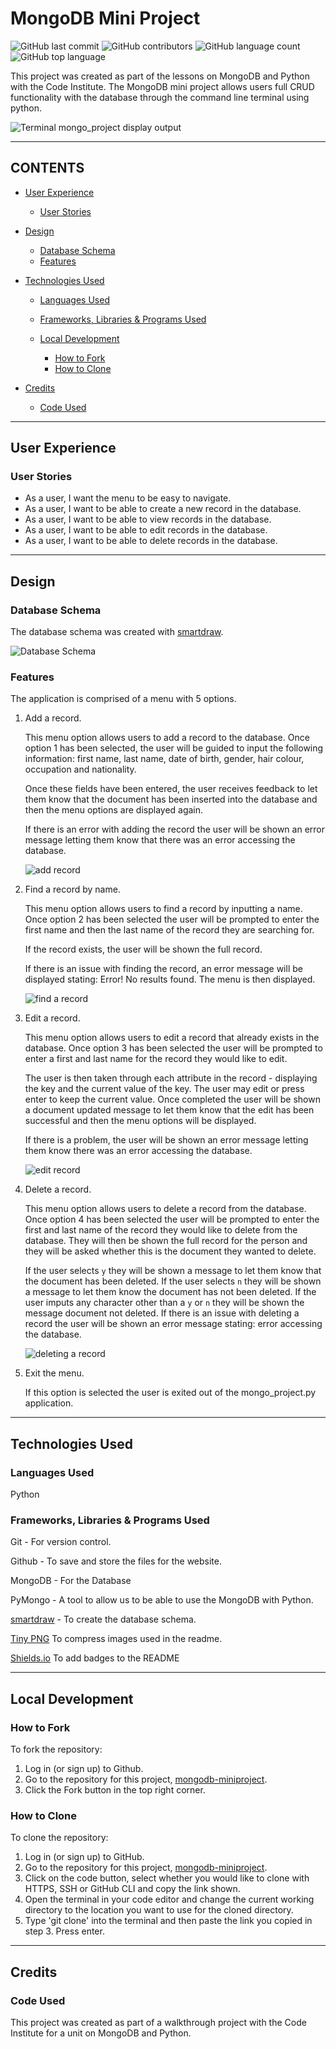 # MongoDB Mini Project

![GitHub last commit](https://img.shields.io/github/last-commit/kera-cudmore/mongodb-miniproject?style=for-the-badge)
![GitHub contributors](https://img.shields.io/github/contributors/kera-cudmore/mongodb-miniproject?style=for-the-badge)
![GitHub language count](https://img.shields.io/github/languages/count/kera-cudmore/mongodb-miniproject?style=for-the-badge)
![GitHub top language](https://img.shields.io/github/languages/top/kera-cudmore/mongodb-miniproject?style=for-the-badge)

This project was created as part of the lessons on MongoDB and Python with the Code Institute. The MongoDB mini project allows users full CRUD functionality with the database through the command line terminal using python.

![Terminal mongo_project display output](documentation/mongo_project.png)

- - -

## CONTENTS

* [User Experience](#User-Experience)
  * [User Stories](#User-Stories)

* [Design](#Design)
  * [Database Schema](#Database-Schema)
  * [Features](#Features)

* [Technologies Used](#Technologies-Used)
  * [Languages Used](#Languages-Used)
  * [Frameworks, Libraries & Programs Used](#Frameworks,-Libraries-&-Programs-Used)

  * [Local Development](#Local-Development)
    * [How to Fork](#How-to-Fork)
    * [How to Clone](#How-to-Clone)
  
* [Credits](#Credits)
  * [Code Used](#Code-Used)

- - -

## User Experience

### User Stories

* As a user, I want the menu to be easy to navigate.
* As a user, I want to be able to create a new record in the database.
* As a user, I want to be able to view records in the database.
* As a user, I want to be able to edit records in the database.
* As a user, I want to be able to delete records in the database.

- - -

## Design

### Database Schema

The database schema was created with [smartdraw](https://www.smartdraw.com/).

![Database Schema](documentation/erd.png)

### Features

The application is comprised of a menu with 5 options.

1. Add a record.

   This menu option allows users to add a record to the database. Once option 1 has been selected, the user will be guided to input the following information: first name, last name, date of birth, gender, hair colour, occupation and nationality.

   Once these fields have been entered, the user receives feedback to let them know that the document has been inserted into the database and then the menu options are displayed again.

   If there is an error with adding the record the user will be shown an error message letting them know that there was an error accessing the database.

   ![add record](documentation/add_record.png)

2. Find a record by name.

   This menu option allows users to find a record by inputting a name. Once option 2 has been selected the user will be prompted to enter the first name and then the last name of the record they are searching for.

   If the record exists, the user will be shown the full record.

   If there is an issue with finding the record, an error message will be displayed stating: Error! No results found. The menu is then displayed.

   ![find a record](documentation/find_record.png)

3. Edit a record.

   This menu option allows users to edit a record that already exists in the database. Once option 3 has been selected the user will be prompted to enter a first and last name for the record they would like to edit.

   The user is then taken through each attribute in the record - displaying the key and the current value of the key. The user may edit or press enter to keep the current value. Once completed the user will be shown a document updated message to let them know that the edit has been successful and then the menu options will be displayed.

   If there is a problem, the user will be shown an error message letting them know there was an error accessing the database.

   ![edit record](documentation/edit_record.png)

4. Delete a record.

   This menu option allows users to delete a record from the database. Once option 4 has been selected the user will be prompted to enter the first and last name of the record they would like to delete from the database. They will then be shown the full record for the person and they will be asked whether this is the document they wanted to delete.

   If the user selects `y` they will be shown a message to let them know that the document has been deleted. If the user selects `n` they will be shown a message to let them know the document has not been deleted. If the user imputs any character other than a `y` or `n` they will be shown the message document not deleted. If there is an issue with deleting a record the user will be shown an error message stating: error accessing the database.

   ![deleting a record](documentation/delete_record.png)

5. Exit the menu.

   If this option is selected the user is exited out of the mongo_project.py application.

- - -

## Technologies Used

### Languages Used

Python

### Frameworks, Libraries & Programs Used

Git - For version control.

Github - To save and store the files for the website.

MongoDB - For the Database

PyMongo - A tool to allow us to be able to use the MongoDB with Python.

[smartdraw](https://www.smartdraw.com/) - To create the database schema.

[Tiny PNG](https://tinypng.com/) To compress images used in the readme.

[Shields.io](https://shields.io/) To add badges to the README

- - -

## Local Development

### How to Fork

To fork the repository:

1. Log in (or sign up) to Github.
2. Go to the repository for this project, [mongodb-miniproject](https://github.com/kera-cudmore/mongodb-miniproject).
3. Click the Fork button in the top right corner.

### How to Clone

To clone the repository:

1. Log in (or sign up) to GitHub.
2. Go to the repository for this project, [mongodb-miniproject](https://github.com/kera-cudmore/mongodb-miniproject).
3. Click on the code button, select whether you would like to clone with HTTPS, SSH or GitHub CLI and copy the link shown.
4. Open the terminal in your code editor and change the current working directory to the location you want to use for the cloned directory.
5. Type 'git clone' into the terminal and then paste the link you copied in step 3. Press enter.

- - -

## Credits

### Code Used

This project was created as part of a walkthrough project with the Code Institute for a unit on MongoDB and Python.
